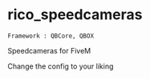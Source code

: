 # rico_speedcameras


`Framework : QBCore, QBOX`


Speedcameras for FiveM

Change the config to your liking




